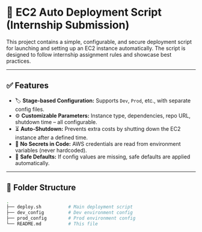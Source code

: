 # 🔧 EC2 Auto Deployment Script (Internship Submission)

This project contains a simple, configurable, and secure deployment script for launching and setting up an EC2 instance automatically. The script is designed to follow internship assignment rules and showcase best practices.

---

## ✅ Features

- 🏷️ **Stage-based Configuration:** Supports `Dev`, `Prod`, etc., with separate config files.
- ⚙️ **Customizable Parameters:** Instance type, dependencies, repo URL, shutdown time – all configurable.
- ⏳ **Auto-Shutdown:** Prevents extra costs by shutting down the EC2 instance after a defined time.
- 🔐 **No Secrets in Code:** AWS credentials are read from environment variables (never hardcoded).
- 🔁 **Safe Defaults:** If config values are missing, safe defaults are applied automatically.

---

## 📁 Folder Structure

```bash
.
├── deploy.sh          # Main deployment script
├── dev_config         # Dev environment config
├── prod_config        # Prod environment config
└── README.md          # This file
